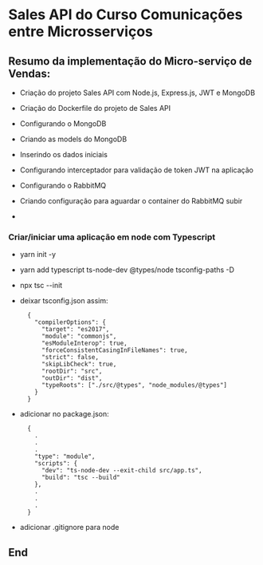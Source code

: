 # Sales API do Curso Comunicações entre Microsserviços

## Resumo da implementação do Micro-serviço de Vendas:

- Criação do projeto Sales API com Node.js, Express.js, JWT e MongoDB

- Criação do Dockerfile do projeto de Sales API

- Configurando o MongoDB

- Criando as models do MongoDB

- Inserindo os dados iniciais

- Configurando interceptador para validação de token JWT na aplicação

- Configurando o RabbitMQ

- Criando configuração para aguardar o container do RabbitMQ subir

-

### Criar/iniciar uma aplicação em node com Typescript

- yarn init -y

- yarn add typescript ts-node-dev @types/node tsconfig-paths -D

- npx tsc --init

- deixar tsconfig.json assim:

        {
          "compilerOptions": {
            "target": "es2017",
            "module": "commonjs",
            "esModuleInterop": true,
            "forceConsistentCasingInFileNames": true,
            "strict": false,
            "skipLibCheck": true,
            "rootDir": "src",
            "outDir": "dist",
            "typeRoots": ["./src/@types", "node_modules/@types"]
          }
        }

- adicionar no package.json:

        {
          .
          .
          .
          "type": "module",
          "scripts": {
            "dev": "ts-node-dev --exit-child src/app.ts",
            "build": "tsc --build"
          },
          .
          .
          .
        }

- adicionar .gitignore para node

## End
